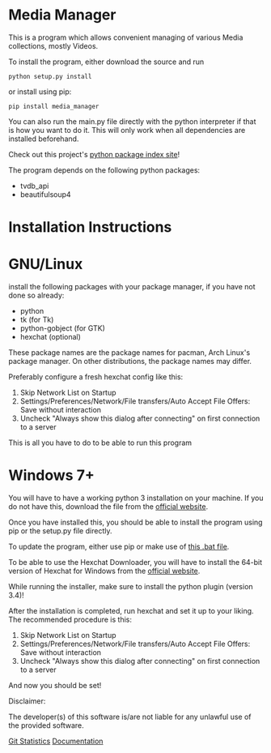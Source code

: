 # Media Manager

This is a program which allows convenient managing of various Media collections, mostly Videos.

To install the program, either download the source and run

    python setup.py install
    
or install using pip:

    pip install media_manager
    

You can also run the main.py file directly with the python interpreter if that is how you want to do it. This will only
work when all dependencies are installed beforehand.

Check out this project's [python package index site](https://pypi.python.org/pypi/media-manager)!

The program depends on the following python packages:

- tvdb_api
- beautifulsoup4


# Installation Instructions

# GNU/Linux

install the following packages with your package manager, if you have not done so already:

- python
- tk (for Tk)
- python-gobject (for GTK)
- hexchat (optional)

These package names are the package names for pacman, Arch Linux's package manager. On other distributions,
the package names may differ.

Preferably configure a fresh hexchat config like this:

1. Skip Network List on Startup
2. Settings/Preferences/Network/File transfers/Auto Accept File Offers: Save without interaction
3. Uncheck "Always show this dialog after connecting" on first connection to a server

This is all you have to do to be able to run this program

# Windows 7+

You will have to have a working python 3 installation on your machine. If you do not have this, download the file from
the [official website](https://www.python.org/downloads/windows/).

Once you have installed this, you should be able to install the program using pip or the setup.py file directly.

To update the program, either use pip or make use of
[this .bat file](http://gitlab.namibsun.net/namboy94/media-manager/raw/master/bin/update.bat).

To be able to use the Hexchat Downloader, you will have to install the 64-bit version of Hexchat for Windows from
the [official website](https://hexchat.github.io/downloads.html).

While running the installer, make sure to install the python plugin (version 3.4)!

After the installation is completed, run hexchat and set it up to your liking. The recommended procedure is this:

1. Skip Network List on Startup
2. Settings/Preferences/Network/File transfers/Auto Accept File Offers: Save without interaction
3. Uncheck "Always show this dialog after connecting" on first connection to a server

And now you should be set!


Disclaimer:

The developer(s) of this software is/are not liable for any unlawful use of the provided software.

[Git Statistics](http://krumreyh.com/git_stats_pages/media-manager/general.html)
[Documentation](http://gitlab.namibsun.net/namboy94/media-manager/wikis/html/index.html)